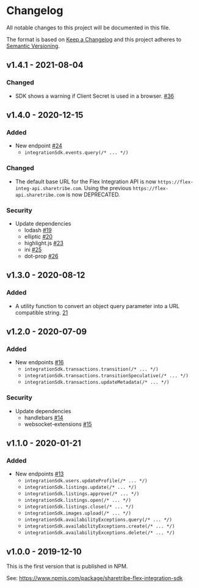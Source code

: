 # Changelog

All notable changes to this project will be documented in this file.

The format is based on [Keep a
Changelog](http://keepachangelog.com/en/1.0.0/) and this project
adheres to [Semantic Versioning](http://semver.org/spec/v2.0.0.html).

## v1.4.1 - 2021-08-04

### Changed

- SDK shows a warning if Client Secret is used in a browser.
  [#36](https://github.com/sharetribe/flex-integration-sdk-js/pull/36)

## v1.4.0 - 2020-12-15

### Added

- New endpoint [#24](https://github.com/sharetribe/flex-integration-sdk-js/pull/24)
  - `integrationSdk.events.query(/* ... */)`

### Changed

- The default base URL for the Flex Integration API is now
  `https://flex-integ-api.sharetribe.com`. Using the previous
  `https://flex-api.sharetribe.com` is now DEPRECATED.

### Security

- Update dependencies
  - lodash [#19](https://github.com/sharetribe/flex-integration-sdk-js/pull/19)
  - elliptic [#20](https://github.com/sharetribe/flex-integration-sdk-js/pull/20)
  - highlight.js [#23](https://github.com/sharetribe/flex-integration-sdk-js/pull/23)
  - ini [#25](https://github.com/sharetribe/flex-integration-sdk-js/pull/25)
  - dot-prop [#26](https://github.com/sharetribe/flex-integration-sdk-js/pull/26)

## v1.3.0 - 2020-08-12

### Added

- A utility function to convert an object query parameter into a URL compatible
  string. [21](https://github.com/sharetribe/flex-integration-sdk-js/pull/21)

## v1.2.0 - 2020-07-09

### Added

- New endpoints [#16](https://github.com/sharetribe/flex-integration-sdk-js/pull/16)
  - `integrationSdk.transactions.transition(/* ... */)`
  - `integrationSdk.transactions.transitionSpeculative(/* ... */)`
  - `integrationSdk.transactions.updateMetadata(/* ... */)`

### Security

- Update dependencies
  - handlebars [#14](https://github.com/sharetribe/flex-integration-sdk-js/pull/14)
  - websocket-extensions [#15](https://github.com/sharetribe/flex-integration-sdk-js/pull/15)

## v1.1.0 - 2020-01-21

### Added

- New endpoints [#13](https://github.com/sharetribe/flex-integration-sdk-js/pull/13)
  - `integrationSdk.users.updateProfile(/* ... */)`
  - `integrationSdk.listings.update(/* ... */)`
  - `integrationSdk.listings.approve(/* ... */)`
  - `integrationSdk.listings.open(/* ... */)`
  - `integrationSdk.listings.close(/* ... */)`
  - `integrationSdk.images.upload(/* ... */)`
  - `integrationSdk.availabilityExceptions.query(/* ... */)`
  - `integrationSdk.availabilityExceptions.create(/* ... */)`
  - `integrationSdk.availabilityExceptions.delete(/* ... */)`

## v1.0.0 - 2019-12-10

This is the first version that is published in NPM.

See: https://www.npmjs.com/package/sharetribe-flex-integration-sdk
